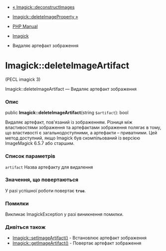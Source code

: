 - [« Imagick::deconstructImages](imagick.deconstructimages.md)
- [Imagick::deleteImageProperty »](imagick.deleteimageproperty.md)

- [PHP Manual](index.md)
- [Imagick](class.imagick.md)
- Видаляє артефакт зображення

# Imagick::deleteImageArtifact

(PECL imagick 3)

Imagick::deleteImageArtifact — Видаляє артефакт зображення

### Опис

public **Imagick::deleteImageArtifact**(string `$artifact`): bool

Видаляє артефакт, пов'язаний із зображенням. Різниця між властивостями
зображення та артефактами зображення полягає в тому, що властивості
є загальнодоступними, а артефакти – приватними. Цей метод доступний,
якщо Imagick був скомпільований із версією ImageMagick 6.5.7 або старшим.

### Список параметрів

`artifact`
Назва артефакту для видалення

### Значення, що повертаються

У разі успішної роботи повертає **`true`**.

### Помилки

Викликає ImagickException у разі виникнення помилки.

### Дивіться також

- [Imagick::setImageArtifact()](imagick.setimageartifact.md) -
Встановлює артефакт зображення
- [Imagick::getImageArtifact()](imagick.getimageartifact.md) -
Повертає артефакт зображення
